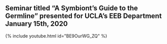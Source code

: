 ## Seminar titled “A Symbiont’s Guide to the Germline” presented for UCLA’s EEB Department January 15th, 2020

{% include youtube.html id="BE9OurWG_ZQ" %}
